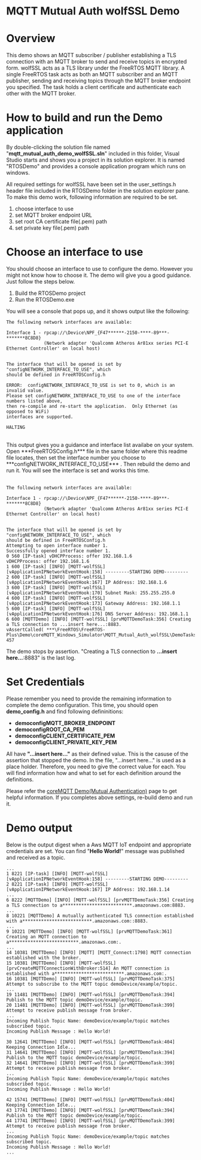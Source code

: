 #  MQTT Mutual Auth wolfSSL Demo

# Overview
This demo shows an MQTT subscriber / publisher establishing a TLS connection with an MQTT broker to send and receive topics in encrypted form. wolfSSL acts as a TLS library under the FreeRTOS MQTT library.
A single FreeRTOS task acts as both an MQTT subscriber and an MQTT publisher, sending and receiving topics through the MQTT broker endpoint you specified. The task holds a client certificate and authenticate each other with the MQTT broker.

# How to build and run the Demo application

By double-clicking the solution file named "**mqtt_mutual_auth_demo_wolfSSL.sln**" included in this folder, Visual Studio starts and shows you a project in its solution explorer. It is named "RTOSDemo" and provides a console application program which runs on windows. 

All required settings for wolfSSL have been set in the user_settings.h header file included in the RTOSDemo folder in the solution explorer pane. To make this demo work, following information are required to be set.

1. choose interface to use
2. set MQTT broker endpoint URL
2. set root CA certificate file(.pem) path
3. set private key file(.pem) path
 


# Choose an interface to use
You should choose an interface to use to configure the demo. However you might not know how to choose it. The demo will give you a good guidance. Just follow the steps below.

1. Build the RTOSDemo project
2. Run the RTOSDemo.exe 

You will see a console that pops up, and it shows output like the following:
```
The following network interfaces are available:

Interface 1 - rpcap://\Device\NPF_{F47******-2150-****-89***-*******8C8D8}
              (Network adapter 'Qualcomm Atheros Ar81xx series PCI-E Ethernet Controller' on local host)


The interface that will be opened is set by "configNETWORK_INTERFACE_TO_USE", which
should be defined in FreeRTOSConfig.h

ERROR:  configNETWORK_INTERFACE_TO_USE is set to 0, which is an invalid value.
Please set configNETWORK_INTERFACE_TO_USE to one of the interface numbers listed above,
then re-compile and re-start the application.  Only Ethernet (as opposed to WiFi)
interfaces are supported.

HALTING
```
<br>
This output gives you a guidance and interface list availabe on your system. Open ***FreeRTOSConfig.h*** file in the same folder where this readme file locates, then set the interface number you choose to   ***configNETWORK_INTERFACE_TO_USE*** .
Then rebuild the demo and run it. You will see the interface is set and works this time. 
<br><br>

```
The following network interfaces are available:

Interface 1 - rpcap://\Device\NPF_{F47******-2150-****-89***-*******8C8D8}
              (Network adapter 'Qualcomm Atheros Ar81xx series PCI-E Ethernet Controller' on local host)


The interface that will be opened is set by "configNETWORK_INTERFACE_TO_USE", which
should be defined in FreeRTOSConfig.h
Attempting to open interface number 1.
Successfully opened interface number 1.
0 560 [IP-task] vDHCPProcess: offer 192.168.1.6
vDHCPProcess: offer 192.168.1.6
1 600 [IP-task] [INFO] [MQTT-wolfSSL] [vApplicationIPNetworkEventHook:158] ---------STARTING DEMO---------
2 600 [IP-task] [INFO] [MQTT-wolfSSL] [vApplicationIPNetworkEventHook:167] IP Address: 192.168.1.6
3 600 [IP-task] [INFO] [MQTT-wolfSSL] [vApplicationIPNetworkEventHook:170] Subnet Mask: 255.255.255.0
4 600 [IP-task] [INFO] [MQTT-wolfSSL] [vApplicationIPNetworkEventHook:173] Gateway Address: 192.168.1.1
5 600 [IP-task] [INFO] [MQTT-wolfSSL] [vApplicationIPNetworkEventHook:176] DNS Server Address: 192.168.1.1
6 600 [MQTTDemo] [INFO] [MQTT-wolfSSL] [prvMQTTDemoTask:356] Creating a TLS connection to ...insert here...:8883.
vAssertCalled( ***\FreeRTOS\FreeRTOS-Plus\Demo\coreMQTT_Windows_Simulator\MQTT_Mutual_Auth_wolfSSL\DemoTasks\MutualAuthMQTTExample.c, 457
```
The demo stops by assertion. "Creating a TLS connection to **...insert here...**:8883" is the last log. 

# Set Credentials

Please remember you need to provide the remaining information to complete the demo configuration. This time, you should open **demo_config.h** and find following defininitions:

- **democonfigMQTT_BROKER_ENDPOINT**
- **democonfigROOT_CA_PEM**
- **democonfigCLIENT_CERTIFICATE_PEM**
- **democonfigCLIENT_PRIVATE_KEY_PEM**

All have **"...insert here..."** as their defined value. This is the casuse of the assertion that stopped the demo. In the file, "...insert here..." is used as a place holder. Therefore, you need to give the correct value for each. You will find information how and what to set for each definition around the definitions. 

Please refer the [coreMQTT Demo(Mutual Authentication)](https://www.freertos.org/mqtt/mutual-authentication-mqtt-example.html) page to get helpful information. 
If you completes above settings, re-build demo and run it.

# Demo output
Below is the output digest when a Aws MQTT IoT endpoint and appropriate credentials are set. You can find "**Hello World!**" message was published and received as a topic. 

```
...
1 8221 [IP-task] [INFO] [MQTT-wolfSSL] [vApplicationIPNetworkEventHook:158] ---------STARTING DEMO---------
2 8221 [IP-task] [INFO] [MQTT-wolfSSL] [vApplicationIPNetworkEventHook:167] IP Address: 192.168.1.14
...
6 8222 [MQTTDemo] [INFO] [MQTT-wolfSSL] [prvMQTTDemoTask:356] Creating a TLS connection to a**************************.amazonaws.com:8883.
...
8 10221 [MQTTDemo] A mutually authenticated TLS connection established with a**************************.amazonaws.com::8883.
...
9 10221 [MQTTDemo] [INFO] [MQTT-wolfSSL] [prvMQTTDemoTask:361] Creating an MQTT connection to a**************************.amazonaws.com:.
...
14 10381 [MQTTDemo] [INFO] [MQTT] [MQTT_Connect:1798] MQTT connection established with the broker.
15 10381 [MQTTDemo] [INFO] [MQTT-wolfSSL] [prvCreateMQTTConnectionWithBroker:514] An MQTT connection is established with a**************************.amazonaws.com:.
16 10381 [MQTTDemo] [INFO] [MQTT-wolfSSL] [prvMQTTDemoTask:375] Attempt to subscribe to the MQTT topic demoDevice/example/topic.
...
19 11481 [MQTTDemo] [INFO] [MQTT-wolfSSL] [prvMQTTDemoTask:394] Publish to the MQTT topic demoDevice/example/topic.
20 11481 [MQTTDemo] [INFO] [MQTT-wolfSSL] [prvMQTTDemoTask:399] Attempt to receive publish message from broker.
...
Incoming Publish Topic Name: demoDevice/example/topic matches subscribed topic.
Incoming Publish Message : Hello World!

30 12641 [MQTTDemo] [INFO] [MQTT-wolfSSL] [prvMQTTDemoTask:404] Keeping Connection Idle...
31 14641 [MQTTDemo] [INFO] [MQTT-wolfSSL] [prvMQTTDemoTask:394] Publish to the MQTT topic demoDevice/example/topic.
32 14641 [MQTTDemo] [INFO] [MQTT-wolfSSL] [prvMQTTDemoTask:399] Attempt to receive publish message from broker.
...
Incoming Publish Topic Name: demoDevice/example/topic matches subscribed topic.
Incoming Publish Message : Hello World!

42 15741 [MQTTDemo] [INFO] [MQTT-wolfSSL] [prvMQTTDemoTask:404] Keeping Connection Idle...
43 17741 [MQTTDemo] [INFO] [MQTT-wolfSSL] [prvMQTTDemoTask:394] Publish to the MQTT topic demoDevice/example/topic.
44 17741 [MQTTDemo] [INFO] [MQTT-wolfSSL] [prvMQTTDemoTask:399] Attempt to receive publish message from broker.
...
Incoming Publish Topic Name: demoDevice/example/topic matches subscribed topic.
Incoming Publish Message : Hello World!
...

```


